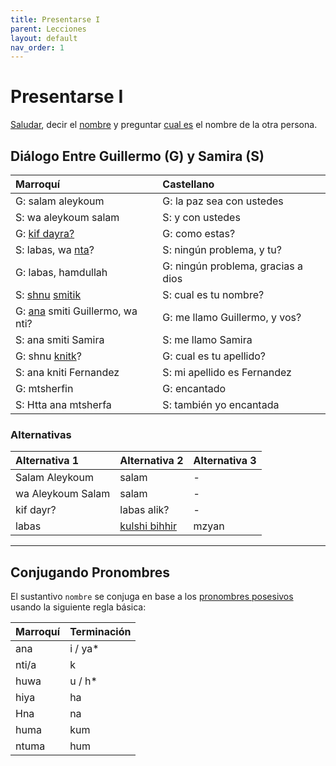 ```yaml
---
title: Presentarse I
parent: Lecciones
layout: default
nav_order: 1
---
```


# Presentarse I

[Saludar](../preguntas/como-estas), decir el [nombre](../vocabulario/nombre) y preguntar [cual es](../preguntas/cual-que) el nombre de la otra persona.

## Diálogo Entre Guillermo (G) y Samira (S)

| Marroquí                                                         | Castellano                         |
|:-----------------------------------------------------------------|:-----------------------------------|
| G: salam aleykoum                                                | G: la paz sea con ustedes          |
| S: wa aleykoum salam                                             | S: y con ustedes                   |
| G: [kif dayra?](../preguntas/como-estas)                         | G: como estas?                     |
| S: labas, wa [nta](../vocabulario/pronombres)?                   | S: ningún problema, y tu?          |
| G: labas, hamdullah                                              | G: ningún problema, gracias a dios |
| S: [shnu](../preguntas/cual-que) [smitik](../vocabulario/nombre) | S: cual es tu nombre?              |
| G: [ana](../vocabulario/pronombres) smiti Guillermo, wa nti?     | G: me llamo Guillermo, y vos?      |
| S: ana smiti Samira                                              | S: me llamo Samira                 |
| G: shnu [knitk](../vocabulario/nombre#apellido)?                 | G: cual es tu apellido?            |
| S: ana kniti Fernandez                                           | S: mi apellido es Fernandez        |
| G: mtsherfin                                                     | G: encantado                       |
| S: Htta ana mtsherfa                                             | S: también yo encantada            |

### Alternativas

| Alternativa 1     | Alternativa 2                        | Alternativa 3 |
|:------------------|:-------------------------------------|:--------------|
| Salam Aleykoum    | salam                                | -             |
| wa Aleykoum Salam | salam                                | -             |
| kif dayr?         | labas alik?                          | -             |
| labas             | [kulshi bihhir](../vocabulario/bien) | mzyan         |

---

## Conjugando Pronombres
El sustantivo `nombre` se conjuga en base a los [pronombres posesivos](../vocabulario/pronombres#pronombres-posesivos) usando la siguiente regla básica:

| Marroquí | Terminación |
|----------|-------------|
| ana      | i / ya*     |
| nti/a    | k           |
| huwa     | u / h*      |
| hiya     | ha          |
| Hna      | na          |
| huma     | kum         |
| ntuma    | hum         |
